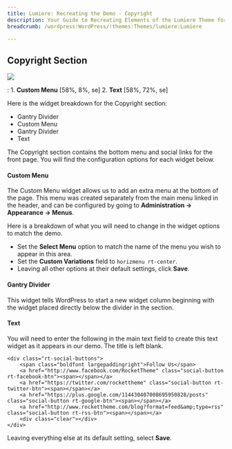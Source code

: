 ```yaml
---
title: Lumiere: Recreating the Demo - Copyright
description: Your Guide to Recreating Elements of the Lumiere Theme for WordPress
breadcrumb: /wordpress:WordPress/!themes:Themes/lumiere:Lumiere

---
```


Copyright Section
-----
![][demo]

:   1. **Custom Menu** [58%, 8%, se]
	2. **Text** [58%, 72%, se]

Here is the widget breakdown for the Copyright section:

* Gantry Divider
* Custom Menu
* Gantry Divider
* Text

The Copyright section contains the bottom menu and social links for the front page. You will find the configuration options for each widget below.

#### Custom Menu
The Custom Menu widget allows us to add an extra menu at the bottom of the page. This menu was created separately from the main menu linked in the header, and can be configured by going to **Administration -> Appearance -> Menus**.

Here is a breakdown of what you will need to change in the widget options to match the demo.

* Set the **Select Menu** option to match the name of the menu you wish to appear in this area.
* Set the **Custom Variations** field to `horizmenu rt-center`.
* Leaving all other options at their default settings, click **Save**.

#### Gantry Divider
This widget tells WordPress to start a new widget column beginning with the widget placed directly below the divider in the section.

#### Text
You will need to enter the following in the main text field to create this text widget as it appears in our demo. The title is left blank.

~~~
<div class="rt-social-buttons">
    <span class="boldfont largepaddingright">Follow Us</span>
	<a href="http://www.facebook.com/RocketTheme" class="social-button rt-facebook-btn"><span></span></a>
	<a href="https://twitter.com/rockettheme" class="social-button rt-twitter-btn"><span></span></a>
	<a href="https://plus.google.com/114430407008695950828/posts" class="social-button rt-google-btn"><span></span></a>
	<a href="http://www.rockettheme.com/blog?format=feed&amp;type=rss" class="social-button rt-rss-btn"><span></span></a>
	<div class="clear"></div>
</div>
~~~

Leaving everything else at its default setting, select **Save**.

[demo]: assets/demo_7.jpeg